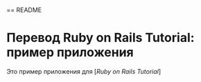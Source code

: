 == README

# Перевод Ruby on Rails Tutorial: пример приложения

Это пример приложения для
[*Ruby on Rails Tutorial*]
